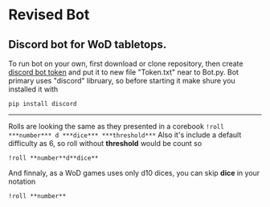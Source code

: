 # Revised Bot
## Discord bot for WoD tabletops.

To run bot on your own, first download or clone repository, then create [discord bot token](https://discord.com/developers/applications) and put it to new file "Token.txt" near to Bot.py.
Bot primary uses "discord" libruary, so before starting it make shure you installed it with
```
pip install discord
```
____
Rolls are looking the same as they presented in a corebook
`!roll ***number*** d ***dice*** ***threshold***`
Also it's include a default difficulty as 6, so roll without **threshold** would be count so
```
!roll **number**d**dice**
```
And finnaly, as a WoD games uses only d10 dices, you can skip **dice** in your notation
```
!roll **number**
```
